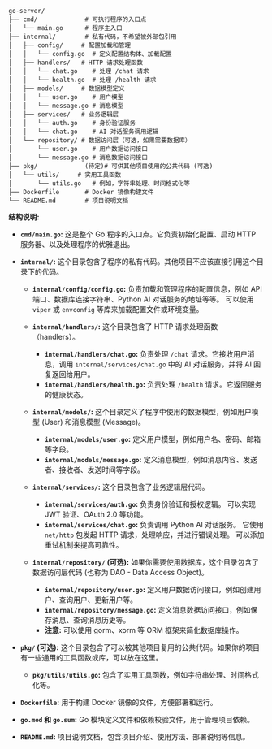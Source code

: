 ```
go-server/
├── cmd/             # 可执行程序的入口点
│   └── main.go      # 程序主入口
├── internal/        # 私有代码，不希望被外部包引用
│   ├── config/     # 配置加载和管理
│   │   └── config.go  # 定义配置结构体、加载配置
│   ├── handlers/   # HTTP 请求处理函数
│   │   └── chat.go    # 处理 /chat 请求
│   │   └── health.go  # 处理 /health 请求
│   ├── models/     # 数据模型定义
│   │   └── user.go    # 用户模型
│   │   └── message.go # 消息模型
│   ├── services/   # 业务逻辑层
│   │   └── auth.go    # 身份验证服务
│   │   └── chat.go    # AI 对话服务调用逻辑
│   └── repository/ # 数据访问层（可选，如果需要数据库）
│       └── user.go    # 用户数据访问接口
│       └── message.go # 消息数据访问接口
├── pkg/             (待定)# 可供其他项目使用的公共代码 (可选)
│   └── utils/     # 实用工具函数
│       └── utils.go   # 例如，字符串处理、时间格式化等
├── Dockerfile       # Docker 镜像构建文件
└── README.md        # 项目说明文档
```

**结构说明:**

*   **`cmd/main.go`:** 这是整个 Go 程序的入口点。它负责初始化配置、启动 HTTP 服务器、以及处理程序的优雅退出。

*   **`internal/`:** 这个目录包含了程序的私有代码。其他项目不应该直接引用这个目录下的代码。

    *   **`internal/config/config.go`:** 负责加载和管理程序的配置信息，例如 API 端口、数据库连接字符串、Python AI 对话服务的地址等等。 可以使用 `viper` 或 `envconfig` 等库来加载配置文件或环境变量。

    *   **`internal/handlers/`:** 这个目录包含了 HTTP 请求处理函数（handlers）。
        *   **`internal/handlers/chat.go`:** 负责处理 `/chat` 请求。它接收用户消息，调用 `internal/services/chat.go` 中的 AI 对话服务，并将 AI 回复返回给用户。
        *   **`internal/handlers/health.go`:** 负责处理 `/health` 请求。它返回服务的健康状态。

    *   **`internal/models/`:** 这个目录定义了程序中使用的数据模型，例如用户模型 (User) 和消息模型 (Message)。
        *   **`internal/models/user.go`:** 定义用户模型，例如用户名、密码、邮箱等字段。
        *   **`internal/models/message.go`:** 定义消息模型，例如消息内容、发送者、接收者、发送时间等字段。

    *   **`internal/services/`:** 这个目录包含了业务逻辑层代码。
        *   **`internal/services/auth.go`:** 负责身份验证和授权逻辑。 可以实现 JWT 验证、OAuth 2.0 等功能。
        *   **`internal/services/chat.go`:** 负责调用 Python AI 对话服务。 它使用 `net/http` 包发起 HTTP 请求，处理响应，并进行错误处理。 可以添加重试机制来提高可靠性。

    *   **`internal/repository/` (可选):** 如果你需要使用数据库，这个目录包含了数据访问层代码 (也称为 DAO - Data Access Object)。
        *   **`internal/repository/user.go`:** 定义用户数据访问接口，例如创建用户、查询用户、更新用户等。
        *   **`internal/repository/message.go`:** 定义消息数据访问接口，例如保存消息、查询消息历史等。
        *   **注意:** 可以使用 gorm、xorm 等 ORM 框架来简化数据库操作。

*   **`pkg/` (可选):** 这个目录包含了可以被其他项目复用的公共代码。如果你的项目有一些通用的工具函数或库，可以放在这里。

    *   **`pkg/utils/utils.go`:** 包含了实用工具函数，例如字符串处理、时间格式化等。

*   **`Dockerfile`:** 用于构建 Docker 镜像的文件，方便部署和运行。

*   **`go.mod` 和 `go.sum`:** Go 模块定义文件和依赖校验文件，用于管理项目依赖。

*   **`README.md`:** 项目说明文档，包含项目介绍、使用方法、部署说明等信息。

